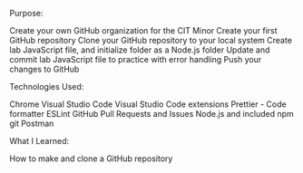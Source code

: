 Purpose:

Create your own GitHub organization for the CIT Minor
Create your first GitHub repository
Clone your GitHub repository to your local system
Create lab JavaScript file, and initialize folder as a Node.js folder
Update and commit lab JavaScript file to practice with error handling
Push your changes to GitHub

Technologies Used:

Chrome
Visual Studio Code
Visual Studio Code extensions
Prettier - Code formatter
ESLint
GitHub Pull Requests and Issues
Node.js and included npm
git
Postman

What I Learned:

How to make and clone a GitHub repository
